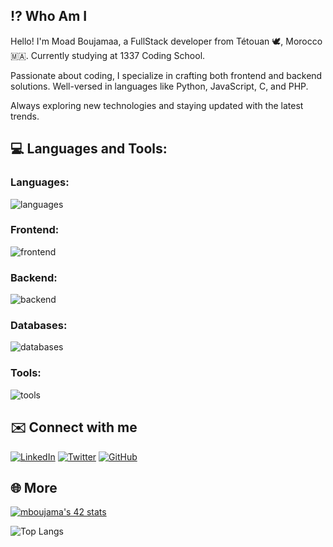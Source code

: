 ## ⁉️ Who Am I

Hello! I'm Moad Boujamaa, a FullStack developer from Tétouan 🕊️, Morocco 🇲🇦. Currently studying at 1337 Coding School.

Passionate about coding, I specialize in crafting both frontend and backend solutions. Well-versed in languages like Python, JavaScript, C, and PHP.

Always exploring new technologies and staying updated with the latest trends. 

## 💻 Languages and Tools:
### Languages:
<img src="https://skillicons.dev/icons?i=python,javascript,c,php&theme=dark" alt="languages"/>

### Frontend:
<img src="https://skillicons.dev/icons?i=html,css,sass,tailwind,react,redux,materialui&theme=dark" alt="frontend"/>

### Backend:
<img src="https://skillicons.dev/icons?i=laravel,nodejs,express&theme=dark" alt="backend"/>

### Databases:
<img src="https://skillicons.dev/icons?i=mysql,mongodb&theme=dark" alt="databases"/>

### Tools:
<img src="https://skillicons.dev/icons?i=figma,postman,docker,vscode,git,linux&theme=dark" alt="tools"/>

## ✉️ Connect with me
[![LinkedIn](https://img.shields.io/badge/LinkedIn-%230077B5.svg?logo=linkedin&logoColor=white)](https://linkedin.com/in/moadboujamaa)
[![Twitter](https://img.shields.io/badge/Twitter-1DA1F2.svg?logo=twitter&logoColor=white)](https://twitter.com/MoadBoujamaa)
[![GitHub](https://img.shields.io/badge/GitHub-%23121011.svg?logo=github&logoColor=white)](https://github.com/yourusername)

## 🌐 More
[![mboujama's 42 stats](https://badge.mediaplus.ma/kettlebells/mboujama)](https://profile.intra.42.fr/users/mboujama)

![Top Langs](https://github-readme-stats.vercel.app/api/top-langs/?username=moadboujmaa&theme=merko&hide_border=false&include_all_commits=false&count_private=true&layout=compact)
